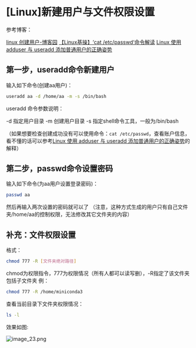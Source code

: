 # [Linux]新建用户与文件权限设置

参考博客：

[linux 创建用户-博客园](https://www.cnblogs.com/flycc/p/14259969.html)
[【Linux基操】‘cat /etc/passwd‘命令解读](https://blog.csdn.net/Juryman155/article/details/135323931)
[Linux 使用 adduser 与 useradd 添加普通用户的正确姿势](https://p3terx.com/archives/add-normal-users-with-adduser-and-useradd.html)
## 第一步，useradd命令新建用户
输入如下命令(创建aa用户)：

```bash
useradd aa -d /home/aa -m -s /bin/bash
```

useradd 命令参数说明：

-d 指定用户目录
-m 创建用户目录
-s 指定shell命令工具，一般为/bin/bash

（如果想要检查创建成功没有可以使用命令：`cat /etc/passwd`，查看账户信息，看不懂的话可以参考[Linux 使用 adduser 与 useradd 添加普通用户的正确姿势](https://p3terx.com/archives/add-normal-users-with-adduser-and-useradd.html)的解释）
## 第二步，passwd命令设置密码
输入如下命令(为aa用户设置登录密码)：

```bash
passwd aa
```
然后再输入两次设置的密码就可以了
（注意，这种方式生成的用户只有自己文件夹/home/aa的控制权限，无法修改其它文件夹的内容）

## 补充：文件权限设置
格式：
```bash
chmod 777 -R [文件夹绝对路径]
```
chmod为权限指令，777为权限情况（所有人都可以读写删），-R指定了该文件夹包括子文件夹
例：

```bash
chmod 777 -R /home/miniconda3
```
查看当前目录下文件夹权限情况：
```bash
ls -l
```
效果如图:

![image_23.png](image_23.png)